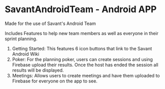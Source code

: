 # SavantAndroidTeam - Android APP

Made for the use of Savant's Android Team

Includes Features to help new team members as well as everyone in their sprint planning.

1. Getting Started: This features 6 icon buttons that link to the Savant Android Wiki
2. Poker: For the planning poker, users can create sessions and using Firebase upload their results. 
          Once the host has ended the session all results will be displayed.
3. Meetings: Allows users to create meetings and have them uploaded to Firebase for everyone
             on the app to see.

